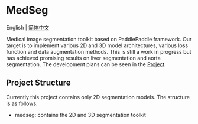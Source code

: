 # MedSeg
English | [简体中文](./README_cn.md)

Medical image segmentation toolkit based on PaddlePaddle framework. Our target is to implement various 2D and 3D model architectures, various loss function and data augmentation methods. This is still a work in progress but has achieved promising results on liver segmentation and aorta segmentation. The development plans can be seen in the [Project](https://github.com/davidlinhl/medSeg/projects/1)

## Project Structure
Currently this project contains only 2D segmentation models. The structure is as follows.

- medseg: contains the 2D and 3D segmentation toolkit
